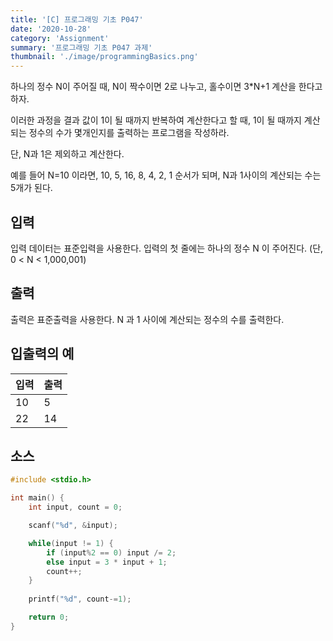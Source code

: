 ```yaml
---
title: '[C] 프로그래밍 기초 P047'
date: '2020-10-28'
category: 'Assignment'
summary: '프로그래밍 기초 P047 과제'
thumbnail: './image/programmingBasics.png'
---
```

하나의 정수 N이 주어질 때, N이 짝수이면 2로 나누고, 홀수이면 3*N+1 계산을 한다고 하자.

이러한 과정을 결과 값이 1이 될 때까지 반복하여 계산한다고 할 때, 1이 될 때까지 계산되는 정수의 수가 몇개인지를 출력하는 프로그램을 작성하라. 

단, N과 1은 제외하고 계산한다.

예를 들어 N=10 이라면, 10, 5, 16, 8, 4, 2, 1 순서가 되며, N과 1사이의 계산되는 수는 5개가 된다.

## 입력
입력 데이터는 표준입력을 사용한다. 입력의 첫 줄에는 하나의 정수 N 이 주어진다. (단, 0 < N < 1,000,001)

## 출력
출력은 표준출력을 사용한다. N 과 1 사이에 계산되는 정수의 수를 출력한다.

## 입출력의 예

|입력|출력|
|---|---|
|10|5|
|22|14|


## 소스

```c
#include <stdio.h>

int main() {
    int input, count = 0;

    scanf("%d", &input);

    while(input != 1) {
        if (input%2 == 0) input /= 2;
        else input = 3 * input + 1;
        count++;
    }
    
    printf("%d", count-=1);

    return 0;
}
```